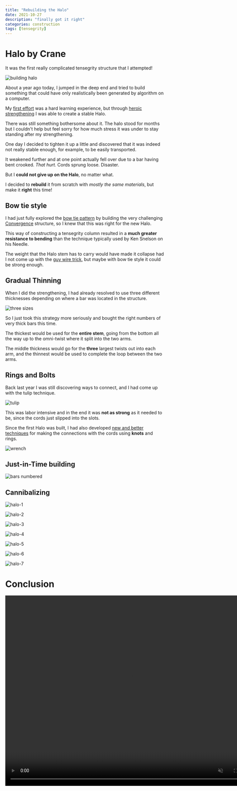 ```yaml
---
title: "Rebuilding the Halo"
date: 2021-10-27
description: "finally got it right"
categories: construction
tags: [tensegrity]
---
```


# Halo by Crane

It was the first really complicated tensegrity structure that I attempted!

![building halo](/images/2020-10/twists-medium.jpg)

About a year ago today, I jumped in the deep end and tried to build something that could have only realistically been generated by algorithm on a computer.

My [first effort](/construction/2020/10/26/halo-1) was a hard learning experience, but through [heroic strengthening](/construction/2020/10/26/halo-2) I was able to create a stable Halo.

There was still something bothersome about it. The halo stood for months but I couldn't help but feel sorry for how much stress it was under to stay standing after my strengthening.

One day I decided to tighten it up a little and discovered that it was indeed not really stable enough, for example, to be easily transported.

It weakened further and at one point actually fell over due to a bar having bent crooked. *That hurt.* Cords sprung loose. Disaster.

But I **could not give up on the Halo**, no matter what.

I decided to **rebuild** it from scratch with *mostly the same materials*, but make it **right** this time!

## Bow tie style

I had just fully explored the [bow tie pattern](/construction/2021/04/08/bowtie-tensegrity) by building the very challenging [Convergence](/construction/2021/10/20/convergence) structure, so I knew that this was right for the new Halo.

This way of constructing a tensegrity column resulted in a **much greater resistance to bending** than the technique typically used by Ken Snelson on his Needle.

The weight that the Halo stem has to carry would have made it collapse had I not come up with the [guy wire trick](/construction/2020/10/26/halo-2), but maybe with bow tie style it could be strong enough.

## Gradual Thinning

When I did the strengthening, I had already resolved to use three different thicknesses depending on where a bar was located in the structure.

![three sizes](/images/2020-11/three-sizes.jpg)

So I just took this strategy more seriously and bought the right numbers of very thick bars this time.

The thickest would be used for the **entire stem**, going from the bottom all the way up to the omni-twist where it split into the two arms.

The middle thickness would go for the **three** largest twists out into each arm, and the thinnest would be used to complete the loop between the two arms.

## Rings and Bolts

Back last year I was still discovering ways to connect, and I had come up with the tulip technique.

![tulip](/images/2020-09/brass-a3.jpg)

This was labor intensive and in the end it was **not as strong** as it needed to be, since the cords just slipped into the slots.

Since the first Halo was built, I had also developed [new and better techniques](/construction/2021/03/29/six-twist-essential) for making the connections with the cords using **knots** and rings.

![wrench](/images/2021-03/wrench-adjust.png)

## Just-in-Time building

![bars numbered](/images/2020-10/bars-all.jpg)

## Cannibalizing



![halo-1](/images/2021-10/halo-1.jpg)


![halo-2](/images/2021-10/halo-2.jpg)

![halo-3](/images/2021-10/halo-3.jpg)

![halo-4](/images/2021-10/halo-4.jpg)


![halo-5](/images/2021-10/halo-5.jpg)

![halo-6](/images/2021-10/halo-6.jpg)

![halo-7](/images/2021-10/halo-7.jpg)


# Conclusion

<video width="800" height="600" autoplay="autoplay" loop="true" muted="true">
  <source src="/movies/halo-fist.mp4" type="video/mp4" />
  Your browser does not support the video tag.
</video>
